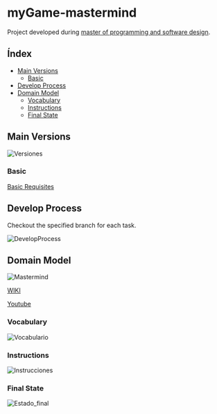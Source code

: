 # myGame-mastermind
Project developed during [master of programming and software design](https://escuela.it/masters/master-programacion-diseno-software).


## Índex
* [Main Versions](#main-versions)
   * [Basic](#basic)
* [Develop Process](#develop-process)
* [Domain Model](#domain-model)  
   * [Vocabulary](#vocabulary) 
   * [Instructions](#instructionss)
   * [Final State](#final-state)  
   

## Main Versions
![Versiones](./docs/readme/diagrams/out/versions.svg)

### Basic 
[Basic Requisites](./docs/basic/requisites.md)

## Develop Process
Checkout the specified branch for each task.

![DevelopProcess](./docs/readme/diagrams/out/develop%20process.svg)

## Domain Model
  
![Mastermind](docs/readme/images/mastermind.jpg)  

[WIKI](https://es.wikipedia.org/wiki/Mastermind)

[Youtube](https://www.youtube.com/watch?v=2-hTeg2M6GQ)

### Vocabulary

![Vocabulario](./docs/readme/diagrams/out/vocabulary.svg)  

### Instructions 
![Instrucciones](./docs/readme/diagrams/out/rules.svg)
  
### Final State  
  
![Estado_final](./docs/readme/diagrams/out/final_state.svg)

